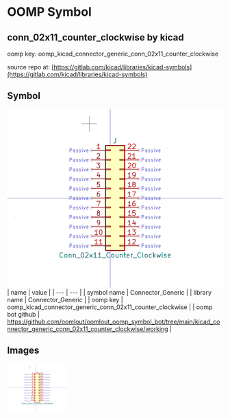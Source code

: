 # OOMP Symbol  
## conn_02x11_counter_clockwise  by kicad  
  
oomp key: oomp_kicad_connector_generic_conn_02x11_counter_clockwise  
  
source repo at: [https://gitlab.com/kicad/libraries/kicad-symbols](https://gitlab.com/kicad/libraries/kicad-symbols)  
## Symbol  
  
[![working.png](working_600.png)](working.png)  
| name | value | 
| --- | --- | 
| symbol name | Connector_Generic | 
| library name | Connector_Generic | 
| oomp key | oomp_kicad_connector_generic_conn_02x11_counter_clockwise | 
| oomp bot github | https://github.com/oomlout/oomlout_oomp_symbol_bot/tree/main/kicad_connector_generic_conn_02x11_counter_clockwise/working | 
## Images  
  
[![working.png](working_140.png)](working.png)  
